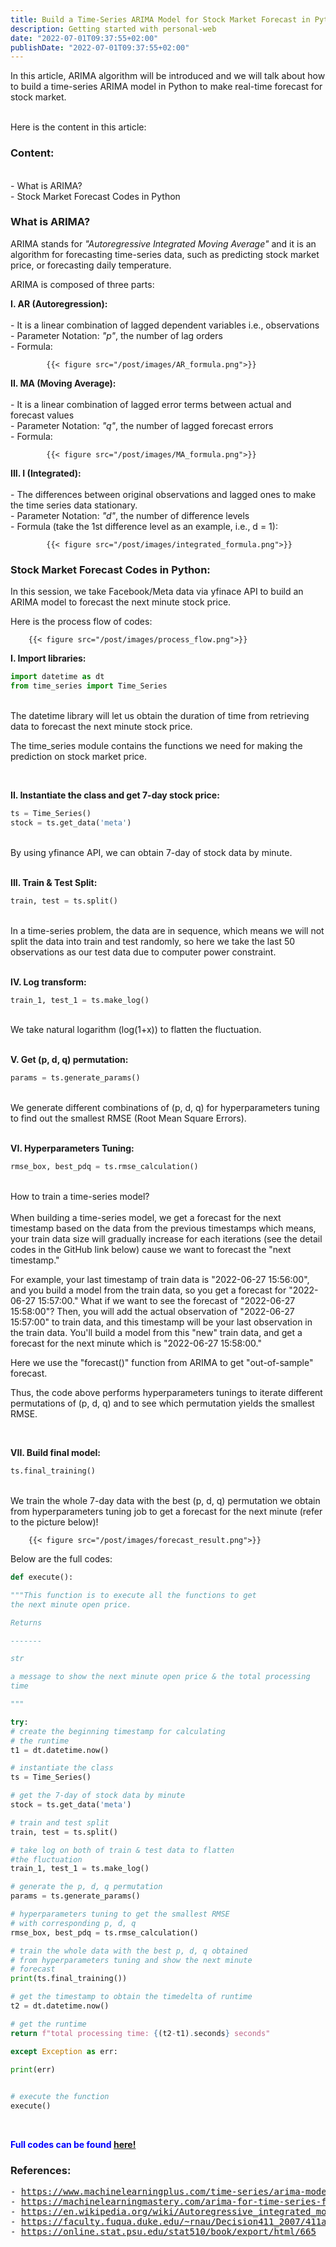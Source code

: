 ```yaml
---
title: Build a Time-Series ARIMA Model for Stock Market Forecast in Python
description: Getting started with personal-web
date: "2022-07-01T09:37:55+02:00"
publishDate: "2022-07-01T09:37:55+02:00"
---
```


In this article, ARIMA algorithm will be introduced and we will talk about how to build a time-series ARIMA model in Python to make real-time forecast for stock market.

<!--more-->
<br>
Here is the content in this article:

### Content:<br/>
<br>
- What is ARIMA?<br>
- Stock Market Forecast Codes in Python<br>

### What is ARIMA?<br>

ARIMA stands for <font><i>"Autoregressive Integrated Moving Average"</i></font> and it is an algorithm for forecasting time-series data, such as predicting stock market price, or forecasting daily temperature.<br>

ARIMA is composed of three parts:<br>

**I. AR (Autoregression):** <br>
<br>
	- It is a linear combination of lagged dependent variables i.e., observations <br>
	- Parameter Notation: <font><i>"p"</i></font>, the number of lag orders <br>
	- Formula:

            {{< figure src="/post/images/AR_formula.png">}}

**II. MA (Moving Average):**<br>
<br>
	- It is a linear combination of lagged error terms between actual and forecast values<br>
	- Parameter Notation: <font><i>"q"</i></font>, the number of lagged forecast errors<br>
	- Formula:<br>

            {{< figure src="/post/images/MA_formula.png">}}

**III. I (Integrated):**<br>
<br>
	- The differences between original observations and lagged ones to make the time series data stationary.<br>
	- Parameter Notation: <font><i>"d"</i></font>, the number of difference levels <br>
	- Formula (take the 1st difference level as an example, i.e., d = 1):<br>

            {{< figure src="/post/images/integrated_formula.png">}}


### Stock Market Forecast Codes in Python:<br>

In this session, we take Facebook/Meta data via yfinace API to build an ARIMA model to forecast the next minute stock price.<br>

Here is the process flow of codes:

        {{< figure src="/post/images/process_flow.png">}}

**I. Import libraries:**<br>

```py
import datetime as dt
from time_series import Time_Series
```
<br>
The datetime library will let us obtain the duration of time from retrieving data to forecast the next minute stock price.<br>

The time_series module contains the functions we need for making the prediction on stock market price.<br>

<br>

**II. Instantiate the class and get 7-day stock price:**<br>

```py
ts = Time_Series()
stock = ts.get_data('meta')
```
<br>
By using yfinance API, we can obtain 7-day of stock data by minute.<br>

<br>

**III. Train & Test Split:**<br>

```py
train, test = ts.split()
```
<br>
In a time-series problem, the data are in sequence, which means we will not split the data into train and test randomly, so here we take the last 50 observations as our test data due to computer power constraint.<br>

<br>

**IV. Log transform:**<br>

```py
train_1, test_1 = ts.make_log()
```
<br>
We take natural logarithm (log(1+x)) to flatten the fluctuation.<br>

<br>

**V. Get (p, d, q) permutation:**<br>

```py
params = ts.generate_params()
```
<br>
We generate different combinations of (p, d, q) for hyperparameters tuning to find out the smallest RMSE (Root Mean Square Errors).<br>

<br>

**VI. Hyperparameters Tuning:**<br>

```py
rmse_box, best_pdq = ts.rmse_calculation()
```
<br>
How to train a time-series model?<br>
<br>
When building a time-series model, we get a forecast for the next timestamp based on the data from the previous timestamps which means, your train data size will gradually increase for each iterations (see the detail codes in the GitHub link below) cause we want to forecast the "next timestamp." <br>

For example, your last timestamp of train data is "2022-06-27 15:56:00", and you build a model from the train data, so you get a forecast for "2022-06-27 15:57:00."  What if we want to see the forecast of "2022-06-27 15:58:00"?
Then, you will add the actual observation of "2022-06-27 15:57:00" to train data, and this timestamp will be your last observation in the train data.  You'll build a model from this "new" train data, and get a forecast for the next minute which is "2022-06-27 15:58:00."<br>

Here we use the "forecast()" function from ARIMA to get "out-of-sample" forecast.<br>

Thus, the code above performs hyperparameters tunings to iterate different permutations of (p, d, q) and to see which permutation yields the smallest RMSE.<br>

<br>

**VII. Build final model:**<br>

```python
ts.final_training()
```
<br>
We train the whole 7-day data with the best (p, d, q) permutation we obtain from hyperparameters tuning job to get a forecast for the next minute (refer to the picture below)!

        {{< figure src="/post/images/forecast_result.png">}}

Below are the full codes:<br>

```py
def execute():

"""This function is to execute all the functions to get 
the next minute open price.

Returns

-------

str

a message to show the next minute open price & the total processing 
time

"""

try:
# create the beginning timestamp for calculating 
# the runtime
t1 = dt.datetime.now()

# instantiate the class
ts = Time_Series()

# get the 7-day of stock data by minute
stock = ts.get_data('meta')

# train and test split
train, test = ts.split()

# take log on both of train & test data to flatten 
#the fluctuation
train_1, test_1 = ts.make_log()

# generate the p, d, q permutation
params = ts.generate_params()

# hyperparameters tuning to get the smallest RMSE 
# with corresponding p, d, q
rmse_box, best_pdq = ts.rmse_calculation()

# train the whole data with the best p, d, q obtained 
# from hyperparameters tuning and show the next minute 
# forecast
print(ts.final_training())

# get the timestamp to obtain the timedelta of runtime
t2 = dt.datetime.now()

# get the runtime
return f"total processing time: {(t2-t1).seconds} seconds"

except Exception as err:

print(err)

  
# execute the function
execute()
```
<br>

<font color = "blue"><b>Full codes can be found
<a href="https://github.com/bellepmshen/time_series_real_time_forecast">here!</a><br></b></font>

### References: 

<pre>
- <a href="https://www.machinelearningplus.com/time-series/arima-model-time-series-forecasting-python/">https://www.machinelearningplus.com/time-series/arima-model-time-series-forecasting-python/</a>
- <a href="https://machinelearningmastery.com/arima-for-time-series-forecasting-with-python/#:~:text=ARIMA%20is%20an%20acronym%20that,structures%20in%20time%20series%20data.">https://machinelearningmastery.com/arima-for-time-series-forecasting-with-python#:~:text=ARIMA%20is%20an%20acronym%20that,structures%20in%20time%20series%20data.</a>
- <a href="https://en.wikipedia.org/wiki/Autoregressive_integrated_moving_average">https://en.wikipedia.org/wiki/Autoregressive_integrated_moving_average</a>
- <a href="https://faculty.fuqua.duke.edu/~rnau/Decision411_2007/411arim.htm">https://faculty.fuqua.duke.edu/~rnau/Decision411_2007/411arim.htm</a>
- <a href="https://online.stat.psu.edu/stat510/book/export/html/665">https://online.stat.psu.edu/stat510/book/export/html/665</a>
</pre>


